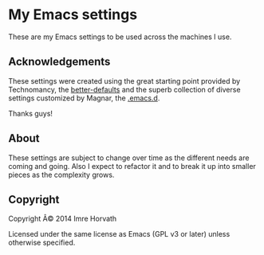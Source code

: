 # My Emacs settings

These are my Emacs settings to be used across the machines I use.

## Acknowledgements

These settings were created using the great starting point provided by Technomancy, the [better-defaults](https://github.com/technomancy/better-defaults) and the superb collection of diverse settings customized by Magnar, the [.emacs.d](https://github.com/magnars/.emacs.d).

Thanks guys!

## About

These settings are subject to change over time as the different needs are coming and going.
Also I expect to refactor it and to break it up into smaller pieces as the complexity grows.

## Copyright

Copyright Â© 2014 Imre Horvath

Licensed under the same license as Emacs (GPL v3 or later) unless otherwise specified.
